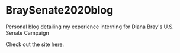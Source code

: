 # BraySenate2020blog
Personal blog detailing my experience interning for Diana Bray's U.S. Senate Campaign

Check out the site [here](https://wkelley11.github.io/BraySenate2020blog/).
